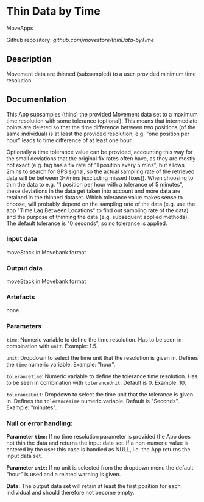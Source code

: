# Thin Data by Time
MoveApps

Github repository: *github.com/movestore/thinData-byTime*

## Description
Movement data are thinned (subsampled) to a user-provided minimum time resolution. 

## Documentation
This App subsamples (thins) the provided Movement data set to a maximum time resolution with some tolerance (optional). This means that intermediate points are deleted so that the time difference between two positions (of the same individual) is at least the provided resolution, e.g. "one position per hour" leads to time difference of at least one hour. 

Optionally a time tolerance value can be provided, accounting this way for the small deviations that the original fix rates often have, as they are mostly not exact (e.g. tag has a fix rate of "1 position every 5 mins", but allows 2mins to search for GPS signal, so the actual sampling rate of the retrieved data will be between 3-7mins (excluding missed fixes)). When choosing to thin the data to e.g. "1 position per hour with a tolerance of 5 minutes", these deviations in the data get taken into account and more data are retained in the thinned dataset. Which tolerance value makes sense to choose, will probably depend on the sampling rate of the data (e.g. use the app "Time Lag Between Locations" to find out sampling rate of the data) and the purpose of thinning the data (e.g. subsequent applied methods). The default tolerance is "0 seconds", so no tolerance is applied.

### Input data
moveStack in Movebank format

### Output data
moveStack in Movebank format

### Artefacts
none

### Parameters 
`time`: Numeric variable to define the time resolution. Has to be seen in combination with `unit`. Example: 1.5.

`unit`: Dropdown to select the time unit that the resolution is given in. Defines the `time` numeric variable. Example: "hour". 

`toleranceTime`: Numeric variable to define the tolerance time resolution. Has to be seen in combination with `toleranceUnit`. Default is 0. Example: 10. 

`toleranceUnit`: Dropdown to select the time unit that the tolerance is given in. Defines the `toleranceTime` numeric variable. Default is "Seconds". Example: "minutes". 


### Null or error handling:
**Parameter `time`:** If no time resolution parameter is provided the App does not thin the data and returns the input data set. If a non-numeric value is entered by the user this case is handled as NULL, i.e. the App returns the input data set.

**Parameter `unit`:** If no unit is selected from the dropdown menu the default "hour" is used and a related warning is given.

**Data:** The output data set will retain at least the first position for each individual and should therefore not become empty.
